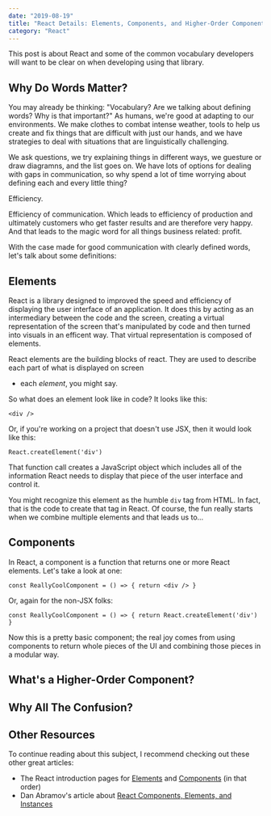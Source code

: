 ```yaml
---
date: "2019-08-19"
title: "React Details: Elements, Components, and Higher-Order Components"
category: "React"
---
```


This post is about React and some of the common vocabulary developers will want to be clear on
when developing using that library.

## Why Do Words Matter?
You may already be thinking: "Vocabulary? Are we talking about defining words? Why is that important?"
As humans, we're good at adapting to our environments. We make clothes to combat intense weather, 
tools to help us create and fix things that are difficult with just our hands, and we have strategies 
to deal with situations that are linguistically challenging.

We ask questions, we try explaining things in different ways, we guesture or draw diagramns, and the list goes on.
We have lots of options for dealing with gaps in communication, so why spend a lot of time worrying about
defining each and every little thing?

Efficiency.

Efficiency of communication. Which leads to efficiency of production and ultimately customers who get faster results 
and are therefore very happy. And that leads to the magic word for all things business related: profit.

With the case made for good communication with clearly defined words, let's talk about some definitions:

## Elements
React is a library designed to improved the speed and efficiency of displaying the user interface of an application.
It does this by acting as an intermediary between the code and the screen, creating a virtual representation of the screen 
that's manipulated by code and then turned into visuals in an efficent way. That virtual representation is composed of elements.

React elements are the building blocks of react. They are used to describe each part of what is displayed on screen 
- each *element*, you might say.

So what does an element look like in code? It looks like this:
```
<div />
```

Or, if you're working on a project that doesn't use JSX, then it would look like this:
```
React.createElement('div')
```

That function call creates a JavaScript object which includes all of the information React needs 
to display that piece of the user interface and control it.

You might recognize this element as the humble `div` tag from HTML. In fact, that is the code to create 
that tag in React. Of course, the fun really starts when we combine multiple elements and that leads us to...

## Components
In React, a component is a function that returns one or more React elements. Let's take a look at one:
```
const ReallyCoolComponent = () => { return <div /> }
```

Or, again for the non-JSX folks:
```
const ReallyCoolComponent = () => { return React.createElement('div') }
```

Now this is a pretty basic component; the real joy comes from using components to return whole pieces of the UI 
and combining those pieces in a modular way.

## What's a Higher-Order Component?


## Why All The Confusion?

## Other Resources
To continue reading about this subject, I recommend checking out these other great articles:
- The React introduction pages for [Elements](https://reactjs.org/docs/rendering-elements.html) and [Components](https://reactjs.org/docs/components-and-props.html) (in that order)
- Dan Abramov's article about [React Components, Elements, and Instances](https://medium.com/@dan_abramov/react-components-elements-and-instances-90800811f8ca)
